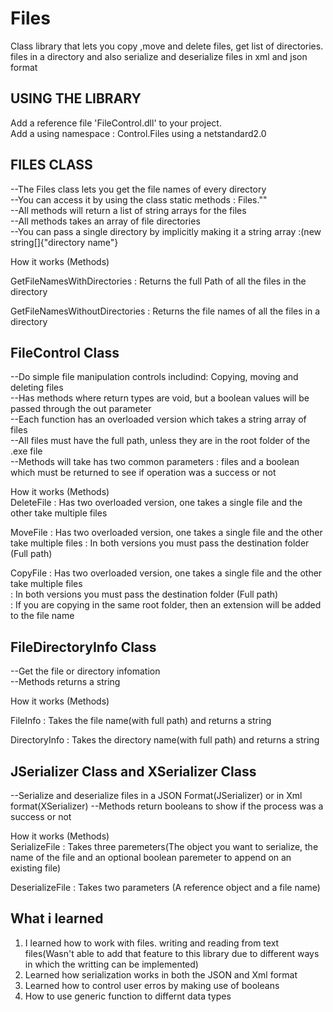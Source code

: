 # Files
Class library that lets you copy ,move and delete files, get list of directories. files in a directory and also serialize and deserialize files in xml and json format


USING THE LIBRARY  
---------------------
Add a reference file 'FileControl.dll' to your project.  
Add a using namespace : Control.Files
using a netstandard2.0

FILES CLASS
----
--The Files class lets you get the file names of every directory  
--You can access it by using the class static methods : Files.""  
--All methods will return a list of string arrays for the files  
--All methods takes an array of file directories  
--You can pass a single directory by implicitly making it a string array :(new string[]{"directory name"}  
  
    
How it works  (Methods)  
  
    
GetFileNamesWithDirectories : Returns the full Path of all the files in the directory   


GetFileNamesWithoutDirectories : Returns the file names of all the files in a directory   
  
    

  
FileControl Class
---
--Do simple file manipulation controls includind: Copying, moving and deleting files  
--Has methods where return types are void, but a boolean values will be passed through the out parameter  
--Each function has an overloaded version which takes a string array of files   
--All files must have the full path, unless they are in the root folder of the .exe file   
--Methods will take has two common parameters : files and a boolean which must be returned to see if operation was a success or not   

How it works  (Methods)  
DeleteFile  : Has two overloaded version, one takes a single file and the other take multiple files  

MoveFile    : Has two overloaded version, one takes a single file and the other take multiple files
            : In both versions you must pass the destination folder (Full path)

CopyFile    : Has two overloaded version, one takes a single file and the other take multiple files  
            : In both versions you must pass the destination folder (Full path)  
            : If you are copying in the same root folder, then an extension will be added to the file name  
            
            
            
            
FileDirectoryInfo Class
--
--Get the file or directory infomation  
--Methods returns a string  
  
    
How it works  (Methods)  
  
FileInfo      : Takes the file name(with full path) and returns a string  
  
  
DirectoryInfo : Takes the directory name(with full path) and returns a string
  
  
  
  
JSerializer Class  and XSerializer Class  
--
--Serialize and deserialize files in a JSON Format(JSerializer) or in Xml format(XSerializer)
--Methods return booleans to show if the process was a success or not   
  
  
  
How it works (Methods)  
SerializeFile<T>   : Takes three paremeters(The object you want to serialize, the name of the file and an optional boolean paremeter to append on an existing file)

DeserializeFile<T> : Takes two parameters (A reference object and a file name)  
  
    
    
    
    
    
    
    
What i learned
--------------
1. I learned how to work with files. writing and reading from text files(Wasn't able to add that feature to this library due to different ways in which the writting can be implemented)
2. Learned how serialization works in both the JSON and Xml format
3. Learned how to control user erros by making use of booleans
4. How to use generic function to differnt data types
  
  
